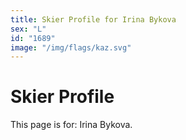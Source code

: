 ```yaml
---
title: Skier Profile for Irina Bykova
sex: "L"
id: "1689"
image: "/img/flags/kaz.svg" 
---
```


# Skier Profile

This page is for: Irina Bykova.
    